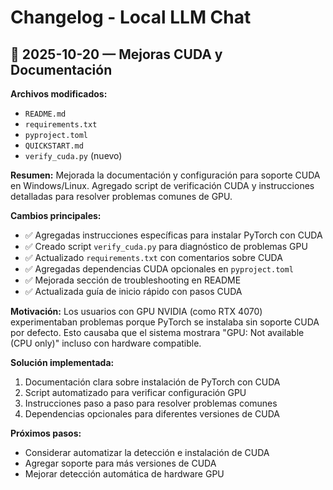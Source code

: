 # Changelog - Local LLM Chat

## 📅 2025-10-20 — Mejoras CUDA y Documentación

**Archivos modificados:**
- `README.md`
- `requirements.txt`
- `pyproject.toml`
- `QUICKSTART.md`
- `verify_cuda.py` (nuevo)

**Resumen:**
Mejorada la documentación y configuración para soporte CUDA en Windows/Linux. Agregado script de verificación CUDA y instrucciones detalladas para resolver problemas comunes de GPU.

**Cambios principales:**
- ✅ Agregadas instrucciones específicas para instalar PyTorch con CUDA
- ✅ Creado script `verify_cuda.py` para diagnóstico de problemas GPU
- ✅ Actualizado `requirements.txt` con comentarios sobre CUDA
- ✅ Agregadas dependencias CUDA opcionales en `pyproject.toml`
- ✅ Mejorada sección de troubleshooting en README
- ✅ Actualizada guía de inicio rápido con pasos CUDA

**Motivación:**
Los usuarios con GPU NVIDIA (como RTX 4070) experimentaban problemas porque PyTorch se instalaba sin soporte CUDA por defecto. Esto causaba que el sistema mostrara "GPU: Not available (CPU only)" incluso con hardware compatible.

**Solución implementada:**
1. Documentación clara sobre instalación de PyTorch con CUDA
2. Script automatizado para verificar configuración GPU
3. Instrucciones paso a paso para resolver problemas comunes
4. Dependencias opcionales para diferentes versiones de CUDA

**Próximos pasos:**
- Considerar automatizar la detección e instalación de CUDA
- Agregar soporte para más versiones de CUDA
- Mejorar detección automática de hardware GPU
